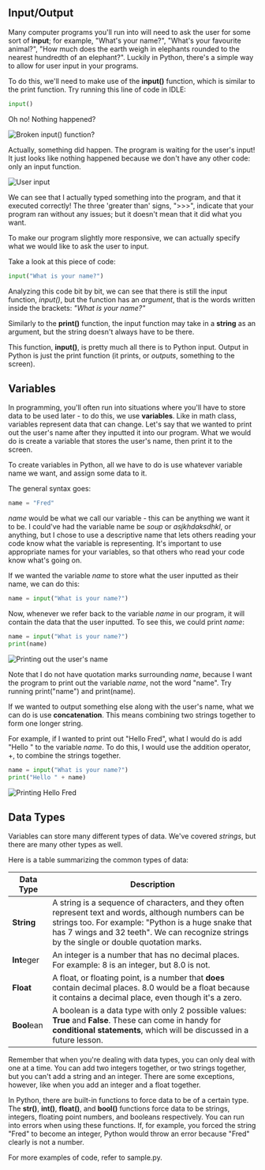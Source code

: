 Input/Output
---
Many computer programs you'll run into will need to ask the user for some sort of **input**; for example, "What's your name?", "What's your favourite animal?", "How much does the earth weigh in elephants rounded to the nearest hundredth of an elephant?". Luckily in Python, there's a simple way to allow for user input in your programs.

To do this, we'll need to make use of the **input()** function, which is similar to the print function. Try running this line of code in IDLE:

```Python
input()
```

Oh no! Nothing happened? 

![Broken input() function?](https://i.gyazo.com/29ef44e70f0d851f65b77e764224acd2.png)

Actually, something did happen. The program is waiting for the user's input! It just looks like nothing happened because we don't have any other code: only an input function.

![User input](https://i.gyazo.com/ffa747fca424c680d1674a07beef54d5.png)

We can see that I actually typed something into the program, and that it executed correctly! The three 'greater than' signs, ">>>", indicate that your program ran without any issues; but it doesn't mean that it did what you want.

To make our program slightly more responsive, we can actually specify what we would like to ask the user to input.

Take a look at this piece of code:

```Python
input("What is your name?")
```
Analyzing this code bit by bit, we can see that there is still the input function, _input()_, but the function has an _argument_, that is the words written inside the brackets: _"What is your name?"_

Similarly to the **print()** function, the input function may take in a **string** as an argument, but the string doesn't always have to be there. 

This function, **input()**, is pretty much all there is to Python input. Output in Python is just the print function (it prints, or _outputs_, something to the screen).

Variables
---
In programming, you'll often run into situations where you'll have to store data to be used later - to do this, we use **variables**. Like in math class, variables represent data that can change. Let's say that we wanted to print out the user's name after they inputted it into our program. What we would do is create a variable that stores the user's name, then print it to the screen.

To create variables in Python, all we have to do is use whatever variable name we want, and assign some data to it.

The general syntax goes:

```Python
name = "Fred"
```
_name_ would be what we call our variable - this can be anything we want it to be. I could've had the variable name be _soup_ or _asjkhdaksdhkl_, or anything, but I chose to use a descriptive name that lets others reading your code know what the variable is representing. It's important to use appropriate names for your variables, so that others who read your code know what's going on.

If we wanted the variable _name_ to store what the user inputted as their name, we can do this:

```Python
name = input("What is your name?")
```
Now, whenever we refer back to the variable _name_ in our program, it will contain the data that the user inputted. To see this, we could print _name_:

```Python
name = input("What is your name?")
print(name)
```

![Printing out the user's name](https://i.gyazo.com/b81d62c2350d21b760a0de392711effe.png)

Note that I do not have quotation marks surrounding _name_, because I want the program to print out the variable _name_, not the word "name". Try running print("name") and print(name).

If we wanted to output something else along with the user's name, what we can do is use **concatenation**. This means combining two strings together to form one longer string.

For example, if I wanted to print out "Hello Fred", what I would do is add "Hello " to the variable _name_. To do this, I would use the addition operator, +, to combine the strings together.

```Python
name = input("What is your name?")
print("Hello " + name)
```

![Printing Hello Fred](https://i.gyazo.com/c0f2cd847f0b04ee6614bd5137181283.png)

Data Types
---
Variables can store many different types of data. We've covered _strings_, but there are many other types as well.

Here is a table summarizing the common types of data:

| Data Type     | Description   |
| ------------- |---------------|
| **String**    | A string is a sequence of characters, and they often represent text and words, although numbers can be strings too. For example: "Python is a huge snake that has 7 wings and 32 teeth". We can recognize strings by the single or double quotation marks. |
| **Int**eger   | An integer is a number that has no decimal places. For example: 8 is an integer, but 8.0 is not.      |
| **Float**     | A float, or floating point, is a number that **does** contain decimal places. 8.0 would be a float because it contains a decimal place, even though it's a zero.       |
| **Bool**ean   | A boolean is a data type with only 2 possible values: **True** and **False**. These can come in handy for **conditional statements**, which will be discussed in a future lesson. |

Remember that when you're dealing with data types, you can only deal with one at a time. You can add two integers together, or two strings together, but you can't add a string and an integer. There are some exceptions, however, like when you add an integer and a float together.

In Python, there are built-in functions to force data to be of a certain type. The **str()**, **int()**, **float()**, and **bool()** functions force data to be strings, integers, floating point numbers, and booleans respectively. You can run into errors when using these functions. If, for example, you forced the string "Fred" to become an integer, Python would throw an error because "Fred" clearly is not a number. 

For more examples of code, refer to sample.py.
